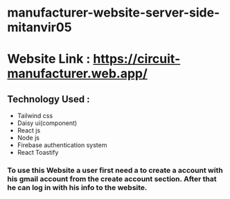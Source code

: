 ﻿# manufacturer-website-server-side-mitanvir05
# Website Link : https://circuit-manufacturer.web.app/
## Technology Used :

* Tailwind css
* Daisy ui(component)
* React js
* Node js
* Firebase authentication system
* React Toastify

###  To use this Website a user first need a to create a account with his gmail account from the create account section. After that he can log in with his info to the website.
